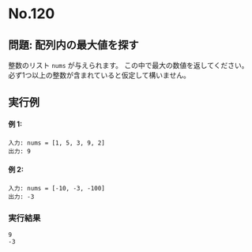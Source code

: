 # No.120

## 問題: 配列内の最大値を探す

整数のリスト `nums` が与えられます。
この中で最大の数値を返してください。
必ず1つ以上の整数が含まれていると仮定して構いません。

## 実行例

#### 例 1:

```
入力: nums = [1, 5, 3, 9, 2]
出力: 9
```

#### 例 2:

```
入力: nums = [-10, -3, -100]
出力: -3
```

### 実行結果

```text
9
-3
```
